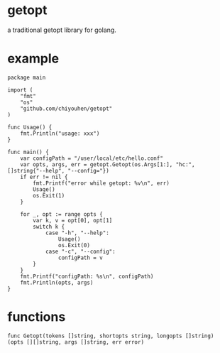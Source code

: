 # getopt
a traditional getopt library for golang.

# example
    package main

    import (
        "fmt"
        "os"
        "github.com/chiyouhen/getopt"
    )

    func Usage() {
        fmt.Println("usage: xxx")
    }

    func main() {
        var configPath = "/user/local/etc/hello.conf"
        var opts, args, err = getopt.Getopt(os.Args[1:], "hc:", []string{"--help", "--config="})
        if err != nil {
            fmt.Printf("error while getopt: %v\n", err)
            Usage()
            os.Exit(1)
        }

        for _, opt := range opts {
            var k, v = opt[0], opt[1]
            switch k {
                case "-h", "--help":
                    Usage()
                    os.Exit(0)
                case "-c", "--config":
                    configPath = v
            }
        }
        fmt.Printf("configPath: %s\n", configPath)
        fmt.Println(opts, args)
    }
  
# functions
    func Getopt(tokens []string, shortopts string, longopts []string) (opts [][]string, args []string, err error)
  
